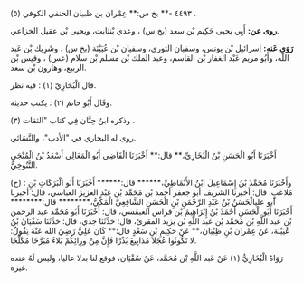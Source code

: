 ٤٤٩٣ -** بخ س:** عِمْران بن ظبيان الحنفي الكوفي (٥) .

**روى عن:** أَبِي يحيى حَكِيم بْن سعد (بخ س) ، وعدي بْنثابت، ويحيى بْن عقيل الخزاعي.

**رَوَى عَنه:** إسرائيل بْن يونس، وسفيان الثوري، وسفيان بْن عُيَيْنَة (بخ س) ، وشَرِيك بْن عَبد اللَّه، وأَبُو مريم عَبْد الغفار بْن القاسم، وعبد الملك بْن مسلم بْن سلام (عس) ، وقيس بْن الربيع، وهارون بْن سعد.

قال الْبُخَارِيّ (١) : فيه نظر.

وَقَال أَبُو حاتم (٢) : يكتب حديثه.

وذكره ابنُ حِبَّان فِي كتاب "الثقات (٣) .

روى له البخاري في "الأدب"، والنَّسَائي.

أَخْبَرَنَا أَبُو الْحَسَنِ بْنُ الْبُخَارِيِّ،** قال:** أَخْبَرَنَا الْقَاضِي أَبُو الْمَعَالِي أَسْعَدُ بْنُ الْمُنْجَى التَّنُوخِيُّ.

(ح) : وأَخْبَرَنَا مُحَمَّدُ بْنُ إِسْمَاعِيلَ ابْنُ الأَنْمَاطِيِّ،****** قال:****** أَخْبَرَنَا أَبُو الْبَرَكَاتِ بْنِ مُلاعَبٍ. قال: أخبرنا الشريف أبو جعفر أحمد بْن مُحَمَّد بْن عَبْد العزيز العباسي، قال: أخبرنا أبو عليالْحَسَنُ بْنُ عَبْدِ الرَّحْمَنِ بْنِ الْحَسَنِ الشَّافِعِيُّ الْمَكِّيُّ،******** قال:******** أَخْبَرَنَا أَبُو الْحَسَنِ أَحْمَدُ بْنُ إِبْرَاهِيمَ بْن فراس العبقسي، قال: أَخْبَرَنَا أَبُو مُحَمَّد عبد الرحمن بْن عَبد اللَّهِ بْن مُحَمَّد بْن عَبد اللَّهِ بْن يزيد المقرئ، قال: حَدَّثَنَا جدي، قال: حَدَّثَنَا سُفْيَانُ بْنُ عُيَيْنَة، عَنْ عِمْران بْنِ ظِبْيَانَ،** عَنْ حَكِيمِ بْنِ سَعْدٍ قال:** كَانَ عَلِيٌّ رَضِيَ الله عَنْهُ يَقُولُ: لا تَكُونُوا عُجَلا مَذَايِيعَ بُذْرًا فَإِنَّ مِنْ ورِائِكُمْ بَلاءً مُبَرَّحًا مُكَلَّحًا.

رَوَاهُ الْبُخَارِيُّ (١) عَنْ عَبد اللَّهِ بْن مُحَمَّد، عَنْ سُفْيَان، فوقع لنا بدلا عاليا، وليس لَهُ عنده غيره.